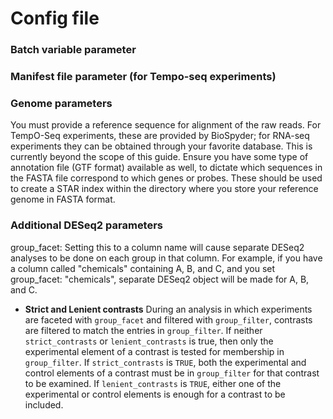 # Config file

### Batch variable parameter

### Manifest file parameter (for Tempo-seq experiments)



### Genome parameters

You must provide a reference sequence for alignment of the raw reads. For TempO-Seq experiments, these are provided by BioSpyder; for RNA-seq experiments they can be obtained through your favorite database. This is currently beyond the scope of this guide. Ensure you have some type of annotation file (GTF format) available as well, to dictate which sequences in the FASTA file correspond to which genes or probes. These should be used to create a STAR index within the directory where you store your reference genome in FASTA format.


### Additional DESeq2 parameters

group_facet:
Setting this to a column name will cause separate DESeq2 analyses to be done on each group in that column. For example, if you have a column called "chemicals" containing A, B, and C, and you set group_facet: "chemicals", separate DESeq2 object will be made for A, B, and C.


* **Strict and Lenient contrasts** During an analysis in which experiments are faceted with `group_facet` and filtered with `group_filter`, contrasts are filtered to match the entries in `group_filter`. If neither `strict_contrasts` or `lenient_contrasts` is true, then only the experimental element of a contrast is tested for membership in `group_filter`. If `strict_contrasts` is `TRUE`, both the experimental and control elements of a contrast must be in `group_filter` for that contrast to be examined. If `lenient_contrasts` is `TRUE`, either one of the experimental or control elements is enough for a contrast to be included.